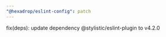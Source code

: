```yaml
---
"@hexadrop/eslint-config": patch
---
```


fix(deps): update dependency @stylistic/eslint-plugin to v4.2.0
